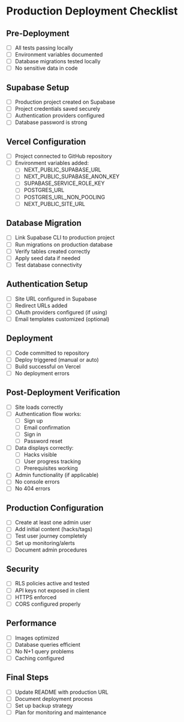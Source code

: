 # Production Deployment Checklist

## Pre-Deployment
- [ ] All tests passing locally
- [ ] Environment variables documented
- [ ] Database migrations tested locally
- [ ] No sensitive data in code

## Supabase Setup
- [ ] Production project created on Supabase
- [ ] Project credentials saved securely
- [ ] Authentication providers configured
- [ ] Database password is strong

## Vercel Configuration
- [ ] Project connected to GitHub repository
- [ ] Environment variables added:
  - [ ] NEXT_PUBLIC_SUPABASE_URL
  - [ ] NEXT_PUBLIC_SUPABASE_ANON_KEY
  - [ ] SUPABASE_SERVICE_ROLE_KEY
  - [ ] POSTGRES_URL
  - [ ] POSTGRES_URL_NON_POOLING
  - [ ] NEXT_PUBLIC_SITE_URL

## Database Migration
- [ ] Link Supabase CLI to production project
- [ ] Run migrations on production database
- [ ] Verify tables created correctly
- [ ] Apply seed data if needed
- [ ] Test database connectivity

## Authentication Setup
- [ ] Site URL configured in Supabase
- [ ] Redirect URLs added
- [ ] OAuth providers configured (if using)
- [ ] Email templates customized (optional)

## Deployment
- [ ] Code committed to repository
- [ ] Deploy triggered (manual or auto)
- [ ] Build successful on Vercel
- [ ] No deployment errors

## Post-Deployment Verification
- [ ] Site loads correctly
- [ ] Authentication flow works:
  - [ ] Sign up
  - [ ] Email confirmation
  - [ ] Sign in
  - [ ] Password reset
- [ ] Data displays correctly:
  - [ ] Hacks visible
  - [ ] User progress tracking
  - [ ] Prerequisites working
- [ ] Admin functionality (if applicable)
- [ ] No console errors
- [ ] No 404 errors

## Production Configuration
- [ ] Create at least one admin user
- [ ] Add initial content (hacks/tags)
- [ ] Test user journey completely
- [ ] Set up monitoring/alerts
- [ ] Document admin procedures

## Security
- [ ] RLS policies active and tested
- [ ] API keys not exposed in client
- [ ] HTTPS enforced
- [ ] CORS configured properly

## Performance
- [ ] Images optimized
- [ ] Database queries efficient
- [ ] No N+1 query problems
- [ ] Caching configured

## Final Steps
- [ ] Update README with production URL
- [ ] Document deployment process
- [ ] Set up backup strategy
- [ ] Plan for monitoring and maintenance